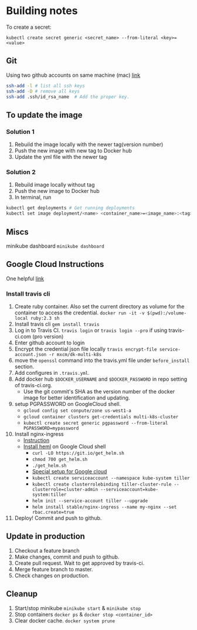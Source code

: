 # Building notes

To create a secret:

`kubectl create secret generic <secret_name> --from-literal <key>=<value>`



## Git
Using two github accounts on same machine (mac)
[link](https://medium.freecodecamp.org/manage-multiple-github-accounts-the-ssh-way-2dadc30ccaca)

```bash
ssh-add -l # list all ssh keys
ssh-add -D # remove all keys
ssh-add .ssh/id_rsa_name  # Add the proper key.
```

## To update the image

### Solution 1

1. Rebuild the image locally with the newer tag(version number)
2. Push the new image with new tag to Docker hub
3. Update the yml file with the newer tag

### Solution 2

1. Rebuild image locally without tag
2. Push the new image to Docker hub
3. In terminal, run

```bash
kubectl get deployments # Get running deployments
kubectl set image deployment/<name> <container_name>=<image_name>:<tag>
```

## Miscs

minikube dashboard
`minikube dashboard`

## Google Cloud Instructions

One helpful [link](https://cloud.google.com/solutions/continuous-delivery-with-travis-ci#create_a_service_account)

### Install travis cli

1. Create ruby container. Also set the current directory as volume for the container to access the credential.
`docker run -it -v $(pwd):/volume-local ruby:2.3 sh`
2. Install travis cli
`gem install travis`
3. Log in to Travis CI.
`travis login` or `travis login --pro` if using travis-ci.com (pro version)
4. Enter github account to login
5. Encrypt the credential json file locally
`travis encrypt-file service-account.json -r mxcm/dk-multi-k8s`
6. move the `openssl` command into the travis.yml file under `before_install` section. 
7. Add configures in `.travis.yml`.
8. Add docker hub `$DOCKER_USERNAME` and `$DOCKER_PASSWORD` in repo setting of travis-ci.org.
    - Use the git commit's SHA as the version number of the docker image for better identification and updating. 
9. setup PGPASSWORD on GoogleCloud shell. 
    - `gcloud config set conpute/zone us-west1-a`
    - `gcloud container clusters get-credentials multi-k8s-cluster`
    - `kubectl create secret generic pgpassword --from-literal PGPASSWORD=mypassword`
10. Install nginx-ingress
    - [Instruction](https://kubernetes.github.io/ingress-nginx/deploy/#using-helm)
    - [Install heml](https://helm.sh/docs/using_helm/#from-script) on Google Cloud shell
        - `curl -LO https://git.io/get_helm.sh`
        - `chmod 700 get_helm.sh`
        - `./get_helm.sh`
        - [Special setup for Google cloud](https://helm.sh/docs/using_helm/#gke)
        - `kubectl create serviceaccount --namespace kube-system tiller`
        - `kubectl create clusterrolebinding tiller-cluster-rule --clusterrole=cluster-admin --serviceaccount=kube-system:tiller`
        - `helm init --service-account tiller --upgrade`
        - `helm install stable/nginx-ingress --name my-nginx --set rbac.create=true`
11. Deploy! Commit and push to github.

## Update in production

1. Checkout a feature branch
2. Make changes, commit and push to github.
3. Create pull request. Wait to get approved by travis-ci. 
4. Merge feature branch to master.
5. Check changes on production.

## Cleanup

1. Start/stop minikube `minikube start` & `minikube stop`
2. Stop containers `docker ps` & `docker stop <container_id>`
3. Clear docker cache. `docker system prune`